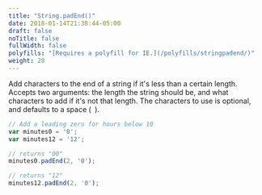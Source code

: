 ```yaml
---
title: "String.padEnd()"
date: 2018-01-14T21:38:44-05:00
draft: false
noTitle: false
fullWidth: false
polyfills: "[Requires a polyfill for IE.](/polyfills/stringpadend/)"
weight: 20
---
```


Add characters to the end of a string if it's less than a certain length. Accepts two arguments: the length the string should be, and what characters to add if it's not that length. The characters to use is optional, and defaults to a space (` `).

```javascript
// Add a leading zero for hours below 10
var minutes0 = '0';
var minutes12 = '12';

// returns "00"
minutes0.padEnd(2, '0');

// returns "12"
minutes12.padEnd(2, '0');
```
